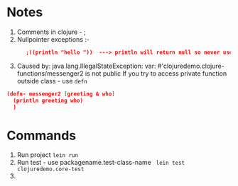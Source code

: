 # Notes
1. Comments in clojure - ;
2. Nullpointer exceptions :- 
```json
      ;((println "hello "))  ---> println will return null so never use unnesessory braces
```   

3. Caused by: java.lang.IllegalStateException: var: #'clojuredemo.clojure-functions/messenger2 is not public
If you try to access private function outside class - use `defn`
```json
(defn- messenger2 [greeting & who]
  (println greeting who)
  )
```


# Commands 
1. Run project 
    `lein run`
2. Run test - use packagename.test-class-name
    ` lein test clojuredemo.core-test`
3. 

